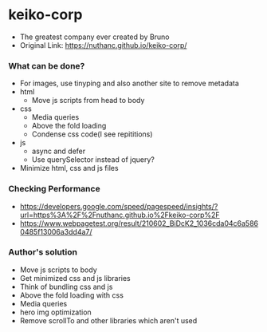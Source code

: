 # keiko-corp

* The greatest company ever created by Bruno
* Original Link: https://nuthanc.github.io/keiko-corp/


### What can be done?

* For images, use tinyping and also another site to remove metadata
* html
  * Move js scripts from head to body
* css
  * Media queries
  * Above the fold loading
  * Condense css code(I see repititions)
* js
  * async and defer
  * Use querySelector instead of jquery?
* Minimize html, css and js files

### Checking Performance
* https://developers.google.com/speed/pagespeed/insights/?url=https%3A%2F%2Fnuthanc.github.io%2Fkeiko-corp%2F
* https://www.webpagetest.org/result/210602_BiDcK2_1036cda04c6a5860485f13006a3dd4a7/

### Author's solution

* Move js scripts to body
* Get minimized css and js libraries
* Think of bundling css and js
* Above the fold loading with css
* Media queries
* hero img optimization
* Remove scrollTo and other libraries which aren't used